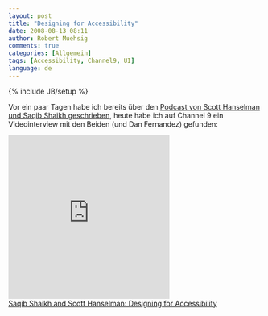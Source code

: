 ```yaml
---
layout: post
title: "Designing for Accessibility"
date: 2008-08-13 08:11
author: Robert Muehsig
comments: true
categories: [Allgemein]
tags: [Accessibility, Channel9, UI]
language: de
---
```

{% include JB/setup %}
<p>Vor ein paar Tagen habe ich bereits über den <a href="{{BASE_PATH}}/2008/08/08/accessibility-in-web-and-rich-applications/">Podcast von Scott Hanselman und Saqib Shaikh geschrieben</a>, heute habe ich auf Channel 9 ein Videointerview mit den Beiden (und Dan Fernandez) gefunden:</p> <iframe src="http://channel9.msdn.com/posts/Dan/421140/player/" frameborder="0" height="325" scrolling="no" width="320"></iframe><br /> <a href="http://channel9.msdn.com/posts/Dan/Saqib-Shaikh-and-Scott-Hanselman-Designing-for-Accessibility/">Saqib Shaikh and Scott Hanselman: Designing for Accessibility</a>
